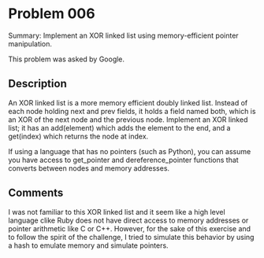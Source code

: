 # Problem 006
Summary: Implement an XOR linked list using memory-efficient pointer manipulation.

This problem was asked by Google.

## Description
An XOR linked list is a more memory efficient doubly linked list. Instead of each node holding next and prev fields, it holds a field named both, which is an XOR of the next node and the previous node. Implement an XOR linked list; it has an add(element) which adds the element to the end, and a get(index) which returns the node at index.

If using a language that has no pointers (such as Python), you can assume you have access to get_pointer and dereference_pointer functions that converts between nodes and memory addresses.

## Comments
I was not familiar to this XOR linked list and it seem like a high level language clike Ruby does not have direct access to memory addresses or pointer arithmetic like C or C++. However, for the sake of this exercise and to follow the spirit of the challenge, I tried to simulate this behavior by using a hash to emulate memory and simulate pointers.
